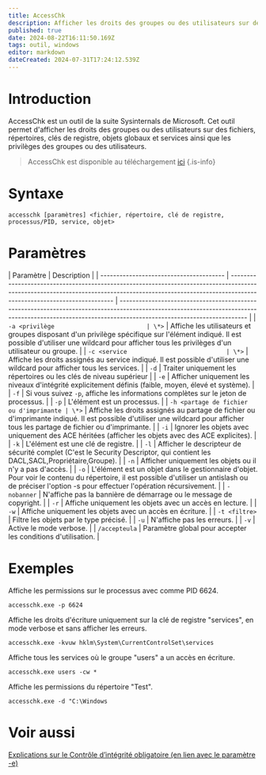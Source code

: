 ```yaml
---
title: AccessChk
description: Afficher les droits des groupes ou des utilisateurs sur des fichiers, répertoires, clés de registre, objets globaux et services ainsi que les privilèges des groupes ou des utilisateurs.
published: true
date: 2024-08-22T16:11:50.169Z
tags: outil, windows
editor: markdown
dateCreated: 2024-07-31T17:24:12.539Z
---
```


# Introduction

AccessChk est un outil de la suite Sysinternals de Microsoft. Cet outil permet d'afficher les droits des groupes ou des utilisateurs sur des fichiers, répertoires, clés de registre, objets globaux et services ainsi que les privilèges des groupes ou des utilisateurs.

> AccessChk est disponible au téléchargement [ici](https://learn.microsoft.com/fr-fr/sysinternals/downloads/accesschk)
> {.is-info}

# Syntaxe

`accesschk [paramètres] <fichier, répertoire, clé de registre, processus/PID, service, objet>`

# Paramètres

| Paramètre                               | Description                                                                                                                                                                                           |
| --------------------------------------- | ----------------------------------------------------------------------------------------------------------------------------------------------------------------------------------------------------- | ---------------------------------------------------------------------------------------------------------------------------------------------------------------------------------------------------- |
| `-a <privilège                          | \*>`                                                                                                                                                                                                  | Affiche les utilisateurs et groupes disposant d'un privilège spécifique sur l'élément indiqué. Il est possible d'utiliser une wildcard pour afficher tous les privilèges d'un utilisateur ou groupe. |
| `-c <service                            | \*>`                                                                                                                                                                                                  | Affiche les droits assignés au service indiqué. Il est possible d'utiliser une wildcard pour afficher tous les services.                                                                             |
| `-d`                                    | Traiter uniquement les répertoires ou les clés de niveau supérieur                                                                                                                                    |
| `-e`                                    | Afficher uniquement les niveaux d'intégrité explicitement définis (faible, moyen, élevé et système).                                                                                                  |
| `-f`                                    | Si vous suivez `-p`, affiche les informations complètes sur le jeton de processus.                                                                                                                    |
| `-p`                                    | L'élément est un processus.                                                                                                                                                                           |
| `-h <partage de fichier ou d'imprimante | \*>`                                                                                                                                                                                                  | Affiche les droits assignés au partage de fichier ou d'imprimante indiqué. Il est possible d'utiliser une wildcard pour afficher tous les partage de fichier ou d'imprimante.                        |
| `-i`                                    | Ignorer les objets avec uniquement des ACE héritées (afficher les objets avec des ACE explicites).                                                                                                    |
| `-k`                                    | L'élément est une clé de registre.                                                                                                                                                                    |
| `-l`                                    | Afficher le descripteur de sécurité complet (C'est le Security Descriptor, qui contient les DACL,SACL,Propriétaire,Groupe).                                                                           |
| `-n`                                    | Afficher uniquement les objets ou il n'y a pas d'accès.                                                                                                                                               |
| `-o`                                    | L'élément est un objet dans le gestionnaire d'objet. Pour voir le contenu du répertoire, il est possible d'utiliser un antislash ou de préciser l'option -s pour effectuer l'opération récursivement. |
| `-nobanner`                             | N'affiche pas la bannière de démarrage ou le message de copyright.                                                                                                                                    |
| `-r`                                    | Affiche uniquement les objets avec un accès en lecture.                                                                                                                                               |
| `-w`                                    | Affiche uniquement les objets avec un accès en écriture.                                                                                                                                              |
| `-t <filtre>`                           | Filtre les objets par le type précisé.                                                                                                                                                                |
| `-u`                                    | N'affiche pas les erreurs.                                                                                                                                                                            |
| `-v`                                    | Active le mode verbose.                                                                                                                                                                               |
| `/accepteula`                           | Paramètre global pour accepter les conditions d'utilisation.                                                                                                                                          |

# Exemples

Affiche les permissions sur le processus avec comme PID 6624.

`accesschk.exe -p 6624`

Affiche les droits d'écriture uniquement sur la clé de registre "services", en mode verbose et sans afficher les erreurs.

`accesschk.exe -kvuw hklm\System\CurrentControlSet\services`

Affiche tous les services où le groupe "users" a un accès en écriture.

`accesschk.exe users -cw *`

Affiche les permissions du répertoire "Test".

`accesschk.exe -d "C:\Windows`

# Voir aussi

[Explications sur le Contrôle d’intégrité obligatoire (en lien avec le paramètre -e)](https://learn.microsoft.com/fr-fr/windows/win32/secauthz/mandatory-integrity-control)
